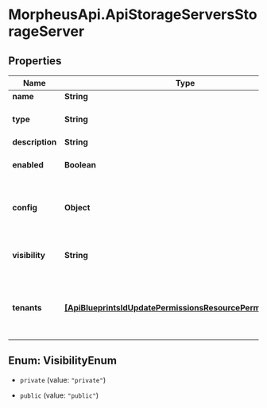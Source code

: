 # MorpheusApi.ApiStorageServersStorageServer

## Properties

Name | Type | Description | Notes
------------ | ------------- | ------------- | -------------
**name** | **String** | Name | 
**type** | **String** | The &#x60;Storage Type&#x60; Code or ID | 
**description** | **String** | description | [optional] 
**enabled** | **Boolean** | The enabled flag | [optional] [default to true]
**config** | **Object** | Configuration object with parameters that vary by &#x60;type&#x60; | 
**visibility** | **String** | private or public | [optional] [default to &#39;private&#39;]
**tenants** | [**[ApiBlueprintsIdUpdatePermissionsResourcePermissionSites]**](ApiBlueprintsIdUpdatePermissionsResourcePermissionSites.md) | Array of tenant account ids that are allowed access | [optional] 



## Enum: VisibilityEnum


* `private` (value: `"private"`)

* `public` (value: `"public"`)




